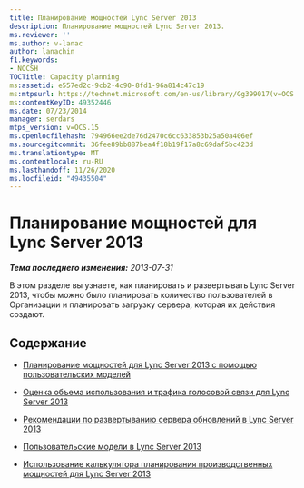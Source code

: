 ```yaml
---
title: Планирование мощностей Lync Server 2013
description: Планирование мощностей Lync Server 2013.
ms.reviewer: ''
ms.author: v-lanac
author: lanachin
f1.keywords:
- NOCSH
TOCTitle: Capacity planning
ms:assetid: e557ed2c-9cb2-4c90-8fd1-96a814c47c19
ms:mtpsurl: https://technet.microsoft.com/en-us/library/Gg399017(v=OCS.15)
ms:contentKeyID: 49352446
ms.date: 07/23/2014
manager: serdars
mtps_version: v=OCS.15
ms.openlocfilehash: 794966ee2de76d2470c6cc633853b25a50a406ef
ms.sourcegitcommit: 36fee89bb887bea4f18b19f17a8c69daf5bc423d
ms.translationtype: MT
ms.contentlocale: ru-RU
ms.lasthandoff: 11/26/2020
ms.locfileid: "49435504"
---
```

# <a name="capacity-planning-for-lync-server-2013"></a>Планирование мощностей для Lync Server 2013

<div data-xmlns="http://www.w3.org/1999/xhtml">

<div class="topic" data-xmlns="http://www.w3.org/1999/xhtml" data-msxsl="urn:schemas-microsoft-com:xslt" data-cs="https://msdn.microsoft.com/">

<div data-asp="https://msdn2.microsoft.com/asp">



</div>

<div id="mainSection">

<div id="mainBody">

<span> </span>

_**Тема последнего изменения:** 2013-07-31_

В этом разделе вы узнаете, как планировать и развертывать Lync Server 2013, чтобы можно было планировать количество пользователей в Организации и планировать загрузку сервера, которая их действия создают.

<div>

## <a name="in-this-section"></a>Содержание

  - [Планирование мощностей для Lync Server 2013 с помощью пользовательских моделей](lync-server-2013-capacity-planning-using-the-user-models.md)

  - [Оценка объема использования и трафика голосовой связи для Lync Server 2013](lync-server-2013-estimating-voice-usage-and-traffic.md)

  - [Рекомендации по развертыванию сервера обновлений в Lync Server 2013](lync-server-2013-deployment-guidelines-for-mediation-server.md)

  - [Пользовательские модели в Lync Server 2013](lync-server-2013-user-models.md)

  - [Использование калькулятора планирования производственных мощностей для Lync Server 2013](lync-server-2013-capacity-planning-calculator.md)

</div>

</div>

<span> </span>

</div>

</div>

</div>

